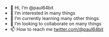 - 👋 Hi, I’m @paul64bit
- 👀 I’m interested in many things
- 🌱 I’m currently learning many other things
- 💞️ I’m looking to collaborate on many things
- 📫 How to reach me [twitter.com/@paul64bit](http://twitter.com/@paul64bit)

<!---
paul64bit/paul64bit is a ✨ special ✨ repository because its `README.md` (this file) appears on your GitHub profile.
You can click the Preview link to take a look at your changes.
--->
